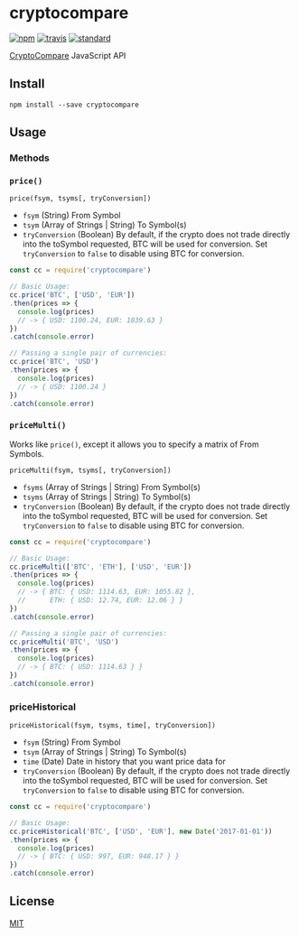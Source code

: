 cryptocompare
=============

[![npm][npm-image]][npm-url]
[![travis][travis-image]][travis-url]
[![standard][standard-image]][standard-url]

[npm-image]: https://img.shields.io/npm/v/cryptocompare.svg?style=flat-square
[npm-url]: https://www.npmjs.com/package/cryptocompare
[travis-image]: https://img.shields.io/travis/ExodusMovement/cryptocompare.svg?style=flat-square
[travis-url]: https://travis-ci.org/ExodusMovement/cryptocompare
[standard-image]: https://img.shields.io/badge/code%20style-standard-brightgreen.svg?style=flat-square
[standard-url]: http://npm.im/standard

[CryptoCompare](https://www.cryptocompare.com/) JavaScript API

Install
-------

    npm install --save cryptocompare


Usage
-----

### Methods

### `price()`

`price(fsym, tsyms[, tryConversion])`

- `fsym` (String) From Symbol
- `tsym` (Array of Strings | String) To Symbol(s)
- `tryConversion` (Boolean) By default, if the crypto does not trade directly into the toSymbol requested, BTC will be used for conversion. Set `tryConversion` to `false` to disable using BTC for conversion.

```js
const cc = require('cryptocompare')

// Basic Usage:
cc.price('BTC', ['USD', 'EUR'])
.then(prices => {
  console.log(prices)
  // -> { USD: 1100.24, EUR: 1039.63 }
})
.catch(console.error)

// Passing a single pair of currencies:
cc.price('BTC', 'USD')
.then(prices => {
  console.log(prices)
  // -> { USD: 1100.24 }
})
.catch(console.error)
```

### `priceMulti()`

Works like `price()`, except it allows you to specify a matrix of From Symbols.

`priceMulti(fsym, tsyms[, tryConversion])`

- `fsyms` (Array of Strings | String) From Symbol(s)
- `tsyms` (Array of Strings | String) To Symbol(s)
- `tryConversion` (Boolean) By default, if the crypto does not trade directly into the toSymbol requested, BTC will be used for conversion. Set `tryConversion` to `false` to disable using BTC for conversion.

```js
const cc = require('cryptocompare')

// Basic Usage:
cc.priceMulti(['BTC', 'ETH'], ['USD', 'EUR'])
.then(prices => {
  console.log(prices)
  // -> { BTC: { USD: 1114.63, EUR: 1055.82 },
  //      ETH: { USD: 12.74, EUR: 12.06 } }
})
.catch(console.error)

// Passing a single pair of currencies:
cc.priceMulti('BTC', 'USD')
.then(prices => {
  console.log(prices)
  // -> { BTC: { USD: 1114.63 } }
})
.catch(console.error)
```

### priceHistorical

`priceHistorical(fsym, tsyms, time[, tryConversion])`

- `fsym` (String) From Symbol
- `tsym` (Array of Strings | String) To Symbol(s)
- `time` (Date) Date in history that you want price data for
- `tryConversion` (Boolean) By default, if the crypto does not trade directly into the toSymbol requested, BTC will be used for conversion. Set `tryConversion` to `false` to disable using BTC for conversion.

```js
const cc = require('cryptocompare')

// Basic Usage:
cc.priceHistorical('BTC', ['USD', 'EUR'], new Date('2017-01-01'))
.then(prices => {
  console.log(prices)
  // -> { BTC: { USD: 997, EUR: 948.17 } }
})
.catch(console.error)
```





## License

[MIT](LICENSE.md)

